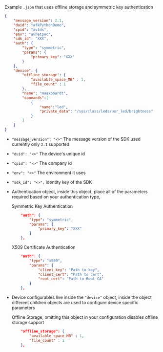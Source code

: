 Example `.json` that uses offline storage and symmetric key authentication 
```json
{
    "message_version": 2.1,
    "duid": "afkPythonDemo",
    "cpid": "avtds",
    "env": "avnetpoc",
    "sdk_id": "XXX",
    "auth": {
        "type": "symmetric",
        "params": {
            "primary_key": "XXX"
        }
    },
    "device": {
        "offline_storage": {
            "available_space_MB" : 1,
            "file_count" : 1 
        },
        "name": "maaxboardt",
        "commands":[
            {
                "name":"led",
                "private_data": "/sys/class/leds/usr_led/brightness"
            }
        ]           
    }
}
```
* `"message_version": "<>"` The message version of the SDK used currently only `2.1` supported

* `"duid": "<>"` The device's unique id

* `"cpid": "<>"` The company id

* `"env": "<>"` The environment it uses

* `"sdk_id": "<>",` identity key of the SDK

* Authentication object, inside this object, place all of the parameters required based on your authentication type,

    Symmetric Key Authentication
    ```json
        "auth": {
            "type": "symmetric",
            "params": {
                "primary_key": "XXX"
            }
        },
    ```

    X509 Certificate Authentication
    ```json
        "auth": {
            "type": "x509",
            "params": {
                "client_key": "Path to key",
                "client_cert": "Path to cert",
                "root_cert": "Path to Root CA"
            }
        },
    ```


* Device configurables live inside the `"device"` object, inside the object different children objects are used to configure device specific parameters

    Offline Storage, omitting this object in your configuration disables offline storage support
    ```json
        "offline_storage": {
            "available_space_MB" : 1,
            "file_count" : 1 
        },
    ```
